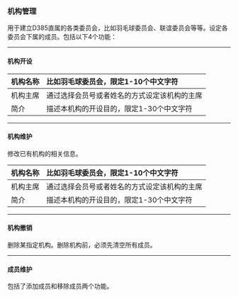 ### 机构管理

用于建立D385直属的各类委员会，比如羽毛球委员会、联谊委员会等等。设定各委员会下属的成员。包括以下4个功能：

---

#### 机构开设

| 机构名称 | 比如羽毛球委员会，限定1-10个中文字符 |
| :--- | :--- |
| 机构主席 | 通过选择会员号或者姓名的方式设定该机构的主席 |
| 简介 | 描述本机构的开设目的，限定1-30个中文字符 |

---

#### 机构维护

修改已有机构的相关信息。

| 机构名称 | 比如羽毛球委员会，限定1-10个中文字符 |
| :--- | :--- |
| 机构主席 | 通过选择会员号或者姓名的方式设定该机构的主席 |
| 简介 | 描述本机构的开设目的，限定1-30个中文字符 |

---

#### 机构撤销

删除某指定机构。删除机构前，必须先清空所有成员。

---

#### 成员维护

包括了添加成员和移除成员两个功能。

